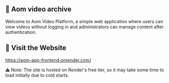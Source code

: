 ## 🔗 Aom video archive

Welcome to Aom Video Platform, a simple web application where users can view videos without logging in and administrators can manage content after authentication.

## 🔗 Visit the Website
https://aom-app-frontend.onrender.com/

⚠️ Note: The site is hosted on Render's free tier, so it may take some time to load initially due to cold starts.
